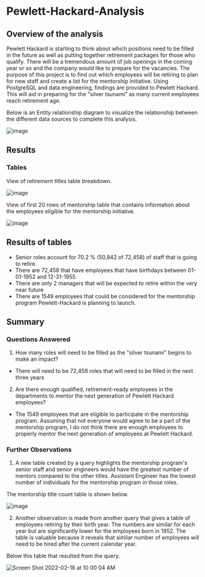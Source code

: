 # Pewlett-Hackard-Analysis

## Overview of the analysis 

Pewlett Hackard is starting to think about which positions need to be filled in the future as well as putting together retirement packages for those who qualify. There will be a tremendous amount of job openings in the coming year or so and the company would like to prepare for the vacancies. The purpose of this project is to find out which employees will be retiring to plan for new staff and create a list for the  mentorship initiative. Using PostgreSQL and data engineering, findings are provided to Pewlett Hackard. This will aid in preparing for the "silver tsunami" as many current employees reach retirement age.

Below is an Entity relationship diagram to visualize the relationship between the different data sources to complete this analysis.

![image](https://user-images.githubusercontent.com/96553992/154599906-46856a35-c063-4d5f-b8b8-427c7a9b1d84.png)



## Results 

### Tables 

View of retirement titles table breakdown.

![image](https://user-images.githubusercontent.com/96553992/154606662-bf4c340b-775c-429d-a05f-e1bfdbf64177.png)

View of first 20 rows of mentorship table that contains information about the employees eligible for the mentorship initiative. 

![image](https://user-images.githubusercontent.com/96553992/154718261-a3ae7052-0f11-4a65-852b-8671464b8964.png)

## Results of tables
* Senior roles account for 70.2 % (50,842 of 72,458) of staff that is going to retire.
* There are 72,458 that have employees that have birthdays between 01-01-1952 and 12-31-1955
* There are only 2 managers that will be expected to retire within the very near future
* There are 1549 employees that could be considered for the mentorship program Pewlett-Hackard is planning to launch.

## Summary

### Questions Answered

1) How many roles will need to be filled as the "silver tsunami" begins to make an impact?
  * There will need to be 72,458 roles that will need to be filled in the next three years
2) Are there enough qualified, retirement-ready employees in the departments to mentor the next generation of Pewlett Hackard employees?
  * The 1549 employees that are eligible to participate in the mentorship program. Assuming that not everyone would agree to be a part of the mentorship program, I do not think there are enough employees to properly mentor the next generation of employees at Pewlett Hackard.

### Further Observations


1) A new table created by a query highlights the mentorship program's senior staff and senior engineers would have the greatest number of mentors compared to the other titles. Assistant Engineer has the lowest number of individuals for the mentorship program in those roles.

The mentorship title count table is shown below.

![image](https://user-images.githubusercontent.com/96553992/154696503-009f2cba-9488-479e-84b1-264bdc05921c.png)

2) Another observation is made from another query that gives a table of employees retiring by their birth year. The numbers are similar for each year but are significantly lower for the employees born in 1952. The table is valuable because it reveals that similar number of employees will need to be hired after the current calendar year.

Below this table that resulted from the query.

![Screen Shot 2022-02-18 at 10 00 04 AM](https://user-images.githubusercontent.com/96553992/154707313-fb132c74-60f1-4d57-84bf-fec006b617d1.png)

